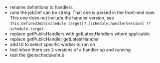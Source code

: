 * rename definitions to handlers
* runs the jobDef can be string. That one is parsed in the front-end now. This one does not include the handler version, see `this.definedJobs[schedule.target]?.[schedule.handlerVersion] ?? schedule.target`.
* replace getPublicHandlers with getLatestHandlers where applicable
* replace getPublicHandler getLatestHandler
* add UI to select specific worker to run on
* test when there are 2 versions of a handler up and running
* test the @enschedule/hub

